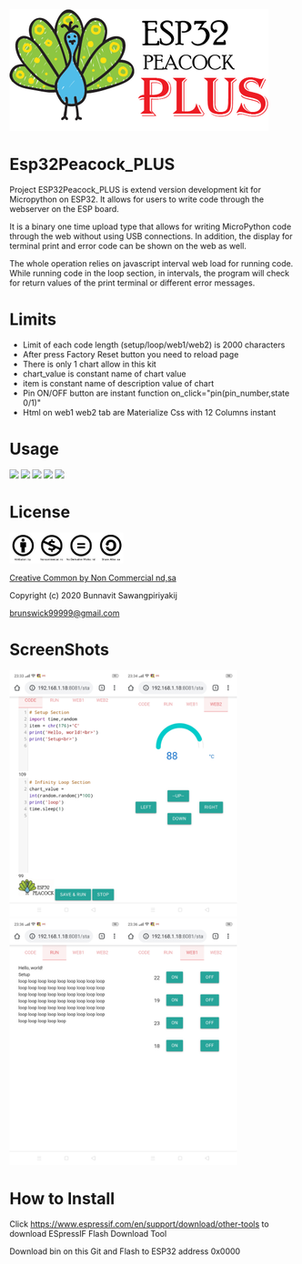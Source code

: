 ![ESP32Peacock_PLUS_Logo](https://github.com/esp32peacock/Esp32Peacock_PLUS/blob/master/ESP32Peacock_Plus.png?raw=true)

# Esp32Peacock_PLUS
Project ESP32Peacock_PLUS is extend version development kit for Micropython on ESP32. It allows for users to write code through the webserver on the ESP board.

It is a binary one time upload type that allows for writing MicroPython code through the web without using USB connections. In addition, the display for terminal print and error code can be shown on the web as well.

The whole operation relies on javascript interval web load for running code. While running code in the loop section, in intervals, the program will check for return values of the print terminal or different error messages.

# Limits
- Limit of each code length (setup/loop/web1/web2) is 2000 characters  
- After press Factory Reset button you need to reload page
- There is only 1 chart allow in this kit
- chart_value is constant name of chart value
- item is constant name of description value of chart
- Pin ON/OFF button are instant function on_click="pin(pin_number,state 0/1)"
- Html on web1 web2 tab are Materialize Css with 12 Columns instant

# Usage
<a href='https://materializecss.com/'><img src='https://camo.githubusercontent.com/226e0b50bb6083d78ceffd4d03be2ad4d49757b7/68747470733a2f2f6a6f6e617468616e6b61626c616e2e6769746875622e696f2f696d616765732f6d6174657269616c697a652e706e67' width='100px'></a>
<img src='https://upload.wikimedia.org/wikipedia/commons/thumb/9/98/Blank_button.svg/1200px-Blank_button.svg.png' width='50px'>
<a href='https://bernii.github.io/gauge.js/'><img src='http://webdesignledger.com/wp-content/uploads/2015/06/40-gauge-coffee-javascript-open-source.jpg' width='100px'></a>
<img src='https://upload.wikimedia.org/wikipedia/commons/thumb/9/98/Blank_button.svg/1200px-Blank_button.svg.png' width='50px'>
<a href='https://www.espressif.com/en/support/download/other-tools'><img src='http://domoticx.com/wp-content/uploads/2016/01/esp-flash-download-tool-v1.2-screen.png' width='100px'></a>

# License
<a href="https://creativecommons.org/licenses/by-nc/3.0/th/deed.en"><img src="https://github.com/esp32peacock/Esp32Peacock_PLUS/blob/master/cc_sign.jpg?raw=true" width="200px"></a>

<a href="https://creativecommons.org/licenses/by-nc/3.0/th/deed.en">Creative Common by Non Commercial nd,sa</a>

Copyright (c) 2020 Bunnavit Sawangpiriyakij

brunswick99999@gmail.com

# ScreenShots
<img src='https://github.com/esp32peacock/Esp32Peacock_PLUS/blob/master/ScreenShots/Screenshot_2019-12-20-23-33-31-98.jpg?raw=true' width='200px'><img src='https://github.com/esp32peacock/Esp32Peacock_PLUS/blob/master/ScreenShots/Screenshot_2019-12-20-23-34-29-01.jpg?raw=true' width='200px'><img src='https://github.com/esp32peacock/Esp32Peacock_PLUS/blob/master/ScreenShots/Screenshot_2019-12-20-23-36-18-93.jpg?raw=true' width='200px'><img src='https://github.com/esp32peacock/Esp32Peacock_PLUS/blob/master/ScreenShots/Screenshot_2019-12-20-23-36-24-07.jpg?raw=true' width='200px'>

# How to Install
Click <a href='https://www.espressif.com/en/support/download/other-tools'>https://www.espressif.com/en/support/download/other-tools</a> to download ESpressIF Flash Download Tool

Download bin on this Git and Flash to ESP32 address 0x0000
